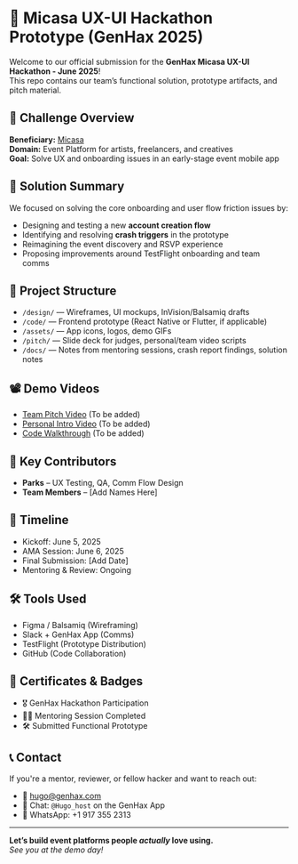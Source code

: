 # 🎨 Micasa UX-UI Hackathon Prototype (GenHax 2025)

Welcome to our official submission for the **GenHax Micasa UX-UI Hackathon - June 2025**!  
This repo contains our team’s functional solution, prototype artifacts, and pitch material.

## 🚀 Challenge Overview

**Beneficiary:** [Micasa](https://app.genhax.com/challenge_pop-hack/1746708734892x684086692954505200)  
**Domain:** Event Platform for artists, freelancers, and creatives  
**Goal:** Solve UX and onboarding issues in an early-stage event mobile app

## 🧩 Solution Summary

We focused on solving the core onboarding and user flow friction issues by:

- Designing and testing a new **account creation flow**
- Identifying and resolving **crash triggers** in the prototype
- Reimagining the event discovery and RSVP experience
- Proposing improvements around TestFlight onboarding and team comms

## 📂 Project Structure

- `/design/` — Wireframes, UI mockups, InVision/Balsamiq drafts
- `/code/` — Frontend prototype (React Native or Flutter, if applicable)
- `/assets/` — App icons, logos, demo GIFs
- `/pitch/` — Slide deck for judges, personal/team video scripts
- `/docs/` — Notes from mentoring sessions, crash report findings, solution notes

## 📽️ Demo Videos

- [Team Pitch Video](#) (To be added)
- [Personal Intro Video](#) (To be added)
- [Code Walkthrough](#) (To be added)

## 🧠 Key Contributors

- **Parks** – UX Testing, QA, Comm Flow Design  
- **Team Members** – [Add Names Here]

## 📅 Timeline

- Kickoff: June 5, 2025  
- AMA Session: June 6, 2025  
- Final Submission: [Add Date]  
- Mentoring & Review: Ongoing

## 🛠 Tools Used

- Figma / Balsamiq (Wireframing)
- Slack + GenHax App (Comms)
- TestFlight (Prototype Distribution)
- GitHub (Code Collaboration)

## 📜 Certificates & Badges

- 🎖️ GenHax Hackathon Participation
- 🧑‍🏫 Mentoring Session Completed
- 🛠️ Submitted Functional Prototype

## 📞 Contact

If you're a mentor, reviewer, or fellow hacker and want to reach out:

- 📧 hugo@genhax.com
- 💬 Chat: `@Hugo_host` on the GenHax App
- 📱 WhatsApp: +1 917 355 2313

---

**Let’s build event platforms people *actually* love using.**  
*See you at the demo day!*

